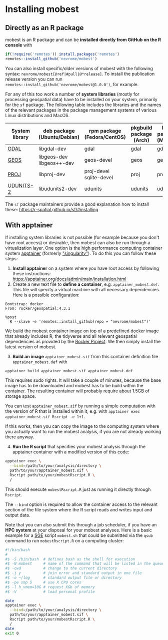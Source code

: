 # Installing mobest

## Directly as an R package

mobest is an R package and can be **installed directly from GitHub on the R console** with

```r
if(!require('remotes')) install.packages('remotes')
remotes::install_github('nevrome/mobest')
```

You can also install specific/older versions of mobest with the following syntax: `nevrome/mobest[@ref|#pull|@*release]`. To install the publication release version you can run `remotes::install_github('nevrome/mobest@1.0.0')`, for example.

For any of this too work a number of **system libraries** (mostly for processing geospatial data) have to be installed on your system, primarily for the `sf` package. The following table includes the libraries and the names of the relevant packages in the package management systems of various Linux distributions and MacOS.

| System library                                                        | deb package<br>(Ubuntu/Debian) | rpm package<br>(Fedora/CentOS) | pkgbuild package<br>(Arch) | brew package<br>(MacOS) |
|-----------------------------------------------------------------------|----------------------------------|---------------------------------|-------------------------|----------------------|
| [GDAL](https://gdal.org)                                              | libgdal-dev                      | gdal                            | gdal                    | gdal                 |
| [GEOS](https://libgeos.org/)                                          | libgeos-dev<br>libgeos++-dev        | geos-devel                      | geos                    | geos                 |
| [PROJ](https://proj.org)                                              | libproj-dev                      | proj-devel<br>sqlite-devel         | proj                    | proj                 |
| [UDUNITS-2](https://www.unidata.ucar.edu/software/udunits/)           | libudunits2-dev                  | udunits                         | udunits                 | udunits              |

The `sf` package maintainers provide a good explanation how to install these: <https://r-spatial.github.io/sf/#installing>

## With apptainer

If installing system libraries is not possible (for example because you don't have root access) or desirable, then mobest can also be run through a virtualization layer. One option is the high performance computing container system [apptainer](https://apptainer.org) (formerly ["singularity"](https://apptainer.org/news/community-announcement-20211130)). To do this you can follow these steps:

1. **Install apptainer** on a system where you have root access by following these instructions: <https://apptainer.org/docs/admin/main/installation.html>
2. Create a new text file to **define a container**, e.g. `apptainer_mobest.def`. This file will specify a virtual machine with all necessary dependencies. Here is a possible configuration:

```none
Bootstrap: docker
From: rocker/geospatial:4.3.1

%post
  R --slave -e 'remotes::install_github(repo = "nevrome/mobest")'
```

We build the mobest container image on top of a predefined docker image that already includes R, the tidyverse and all relevant geospatial dependencies as provided by the [Rocker Project](https://rocker-project.org/images/versioned/rstudio.html). We then simply install the latest version of mobest.

3. **Build an image** `apptainer_mobest.sif` from this container definition file `apptainer_mobest.def` with

```bash
apptainer build apptainer_mobest.sif apptainer_mobest.def
```
This requires sudo rights. It will take a couple of minutes, because the base image has to be downloaded and mobest has to be build within the container. The resulting container will probably require about 1.5GB of storage space.

You can test `apptainer_mobest.sif` by running a simple computation with the version of R that is installed within it, e.g. with `apptainer exec apptainer_mobest.sif Rscript -e 1+1`.

If this works, then you can copy the image to the computing system where you actually want to run the mobest analysis, if you are not already working there anyway.

4. **Run the R script** that specifies your mobest analysis through the apptainer container with a modified version of this code:

```bash
apptainer exec \
  --bind=/path/to/your/analysis/directory \
  path/to/your/apptainer_mobest.sif \
  Rscript path/to/your/mobestRscript.R \
  /
```

This should execute `mobestRscript.R` just as running it directly through `Rscript`.

The `--bind` option is required to allow the container access to the relevant section of the file system where the R script reads and writes input and output data.

Note that you can also submit this through a job scheduler, if you have an **HPC system** at your disposal for your mobest analyses. Here is a basic example for a [SGE](https://docs.oracle.com/cd/E19279-01/820-3257-12/n1ge.html) script `mobest.sh` that could be submitted via the `qsub` command to run `mobestRscript.R` on a computing cluster:

```bash
#!/bin/bash
#
#$ -S /bin/bash  # defines bash as the shell for execution
#$ -N mobest     # name of the command that will be listed in the queue
#$ -cwd          # change to the current directory
#$ -j y          # join error and standard output in one file
#$ -o ~/log      # standard output file or directory
#$ -pe smp 5     # use X CPU cores
#$ -l h_vmem=10G # request XGb of memory
#$ -V            # load personal profile

date
apptainer exec \
  --bind=/path/to/your/analysis/directory \
  path/to/your/apptainer_mobest.sif \
  Rscript path/to/your/mobestRscript.R \
  /
date
exit 0
```
